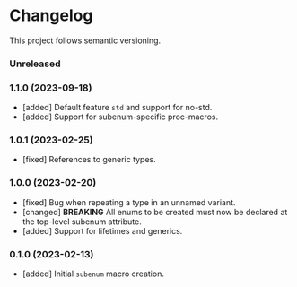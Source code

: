 # Changelog

This project follows semantic versioning.

### Unreleased

### 1.1.0 (2023-09-18)
- [added] Default feature `std` and support for no-std.
- [added] Support for subenum-specific proc-macros.

### 1.0.1 (2023-02-25)
- [fixed] References to generic types.

### 1.0.0 (2023-02-20)
- [fixed] Bug when repeating a type in an unnamed variant.
- [changed] **BREAKING** All enums to be created must now be declared at the
  top-level subenum attribute.
- [added] Support for lifetimes and generics.

### 0.1.0 (2023-02-13)
- [added] Initial `subenum` macro creation.
